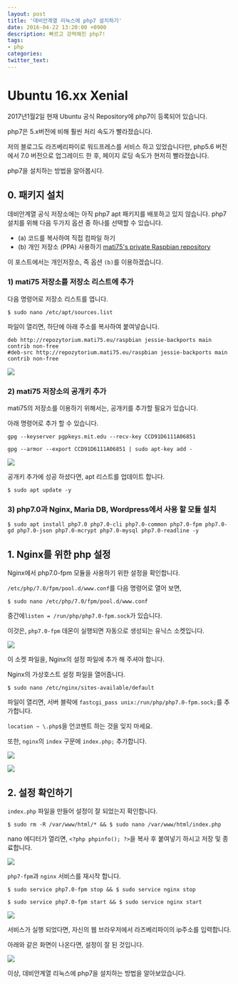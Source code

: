 ```yaml
---
layout: post
title: '데비안계열 리눅스에 php7 설치하기'
date: 2016-04-22 13:20:00 +0900
description: 빠르고 강력해진 php7!   
tags:
- php
categories:
twitter_text:
---
```


# Ubuntu 16.xx Xenial
2017년1월2일 현재 Ubuntu 공식 Repository에 php7이 등록되어 있습니다.

php7은 5.x버전에 비해 훨씬 처리 속도가 빨라졌습니다.

저의 블로그도 라즈베리파이로 워드프레스를 서비스 하고 있었습니다만, php5.6 버전에서 7.0 버전으로 업그레이드 한 후, 페이지 로딩 속도가 현저히 빨라졌습니다.

php7을 설치하는 방법을 알아봅시다.

## 0. 패키지 설치

데비안계열 공식 저장소에는 아직 php7 apt 패키지를 배포하고 있지 않습니다. php7 설치를 위해 다음 두가지 옵션 중 하나를 선택할 수 있습니다.

* (a) 코드를 복사하여 직접 컴파일 하기
* (b) 개인 저장소 (PPA) 사용하기 <a href="http://repozytorium.mati75.eu/" target="_blank">mati75's private Raspbian repository</a>

이 포스트에서는 개인저장소, 즉 옵션 `(b)`를 이용하겠습니다.

### 1) mati75 저장소를 저장소 리스트에 추가

다음 명령어로 저장소 리스트를 엽니다.

```
$ sudo nano /etc/apt/sources.list
```

파일이 열리면, 하단에 아래 주소를 복사하여 붙여넣습니다.

```
deb http://repozytorium.mati75.eu/raspbian jessie-backports main contrib non-free
#deb-src http://repozytorium.mati75.eu/raspbian jessie-backports main contrib non-free
```

<a href="https://minibrary.comblogimg/img20160305001.png" data-lightbox="11"><img src="https://minibrary.comblogimg/img20160305001.png"></a>

### 2) mati75 저장소의 공개키 추가

mati75의 저장소를 이용하기 위해서는, 공개키를 추가할 필요가 있습니다.

아래 명령어로 추가 할 수 있습니다.

```
gpg --keyserver pgpkeys.mit.edu --recv-key CCD91D6111A06851
```

```
gpg --armor --export CCD91D6111A06851 | sudo apt-key add -
```

<a href="https://minibrary.comblogimg/img20160305002.png" data-lightbox="11"><img src="https://minibrary.comblogimg/img20160305002.png"></a>

공개키 추가에 성공 하셨다면, apt 리스트를 업데이트 합니다.

```
$ sudo apt update -y
```

### 3) php7.0과 Nginx, Maria DB, Wordpress에서 사용 할 모듈 설치

```
$ sudo apt install php7.0 php7.0-cli php7.0-common php7.0-fpm php7.0-gd php7.0-json php7.0-mcrypt php7.0-mysql php7.0-readline -y
```

## 1. Nginx를 위한 php 설정

Nginx에서 php7.0-fpm 모듈을 사용하기 위한 설정을 확인합니다.

`/etc/php/7.0/fpm/pool.d/www.conf`를 다음 명령어로 열어 보면,

```
$ sudo nano /etc/php/7.0/fpm/pool.d/www.conf
```
중간에`listen = /run/php/php7.0-fpm.sock`가 있습니다.

이것은, `php7.0-fpm` 데몬이 실행되면 자동으로 생성되는 유닉스 소켓입니다.

<a href="https://minibrary.comblogimg/img20160305003.png" data-lightbox="11"><img src="https://minibrary.comblogimg/img20160305003.png"></a>

이 소켓 파일을, Nginx의 설정 파일에 추가 해 주셔야 합니다.

Nginx의 가상호스트 설정 파일을 열어줍니다.

```
$ sudo nano /etc/nginx/sites-available/default
```

파일이 열리면, 서버 블락에 `fastcgi_pass unix:/run/php/php7.0-fpm.sock;`를 추가합니다.

`location ~ \.php$`을 언코멘트 하는 것을 잊지 마세요.

또한, `nginx`의 `index` 구문에 `index.php;` 추가합니다.

<a href="https://minibrary.comblogimg/img20160417-006.png" data-lightbox="11"><img src="https://minibrary.comblogimg/img20160417-006.png"></a>

<a href="https://minibrary.comblogimg/img20160305004.png" data-lightbox="11"><img src="https://minibrary.comblogimg/img20160305004.png"></a>

## 2. 설정 확인하기

`index.php` 파일을 만들어 설정이 잘 되었는지 확인합니다.

```
$ sudo rm -R /var/www/html/* && $ sudo nano /var/www/html/index.php
```

nano 에디터가 열리면, `<?php phpinfo(); ?>`을 복사 후 붙여넣기 하시고 저장 및 종료합니다.

<a href="https://minibrary.comblogimg/img20160417-007.png" data-lightbox="11"><img src="https://minibrary.comblogimg/img20160417-007.png"></a>

`php7-fpm`과 `nginx` 서비스를 재시작 합니다.

```
$ sudo service php7.0-fpm stop && $ sudo service nginx stop
```

```
$ sudo service php7.0-fpm start && $ sudo service nginx start
```

<a href="https://minibrary.comblogimg/img20160417-008.png" data-lightbox="11"><img src="https://minibrary.comblogimg/img20160417-008.png"></a>

서비스가 실행 되었다면, 자신의 웹 브라우저에서 라즈베리파이의 ip주소를 입력합니다.

아래와 같은 화면이 나온다면, 설정이 잘 된 것입니다.

<a href="https://minibrary.comblogimg/img20160417-009.png" data-lightbox="11"><img src="https://minibrary.comblogimg/img20160417-009.png"></a>

이상, 데비안계열 리눅스에 php7을 설치하는 방법을 알아보았습니다.
